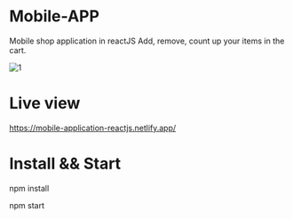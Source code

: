 # Mobile-APP
Mobile shop application in reactJS
Add, remove, count up your items in the cart.


![1](https://user-images.githubusercontent.com/45037539/148639126-f96a7658-7196-47ff-827f-5689176dff7d.jpg)

# Live view

https://mobile-application-reactjs.netlify.app/


# Install && Start

npm install

npm start




